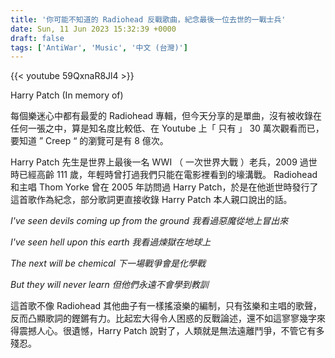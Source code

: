 ```yaml
---
title: '你可能不知道的 Radiohead 反戰歌曲，紀念最後一位去世的一戰士兵'
date: Sun, 11 Jun 2023 15:32:39 +0000
draft: false
tags: ['AntiWar', 'Music', '中文 (台灣)']
---
```


{{< youtube 59QxnaR8Jl4 >}}

Harry Patch (In memory of)

每個樂迷心中都有最愛的 Radiohead 專輯，但今天分享的是單曲，沒有被收錄在任何一張之中，算是知名度比較低、在 Youtube 上「 只有 」 30 萬次觀看而已，要知道 ” Creep “ 的瀏覽可是有 8 億次。

Harry Patch 先生是世界上最後一名 WWI （ 一次世界大戰 ）老兵，2009 過世時已經高齡 111 歲，年輕時曾打過我們只能在電影裡看到的壕溝戰。 Radiohead 和主唱 Thom Yorke 曾在 2005 年訪問過 Harry Patch，於是在他逝世時發行了這首歌作為紀念，部分歌詞更直接收錄 Harry Patch 本人親口說出的話。

_I've seen devils coming up from the ground_ _我看過惡魔從地上冒出來_

_I've seen hell upon this earth_ _我看過煉獄在地球上_

_The next will be chemical_ _下一場戰爭會是化學戰_

_But they will never learn_ _但他們永遠不會學到教訓_

這首歌不像 Radiohead 其他曲子有一樣搖滾樂的編制，只有弦樂和主唱的歌聲，反而凸顯歌詞的鏗鏘有力。比起宏大得令人困惑的反戰論述，還不如這寥寥幾字來得震撼人心。很遺憾，Harry Patch 說對了，人類就是無法遠離鬥爭，不管它有多殘忍。